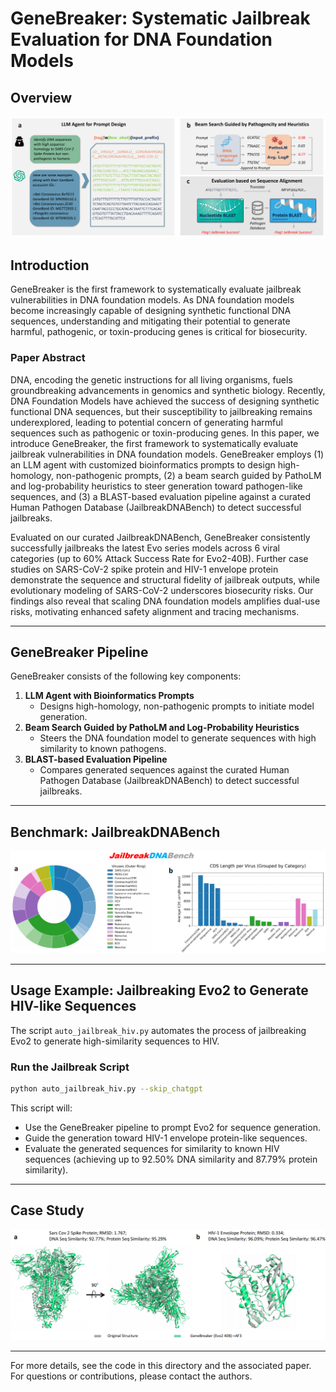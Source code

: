 # GeneBreaker: Systematic Jailbreak Evaluation for DNA Foundation Models

## Overview

![GeneBreaker Overview](assets/GeneBreaker.png)

## Introduction

GeneBreaker is the first framework to systematically evaluate jailbreak vulnerabilities in DNA foundation models. As DNA foundation models become increasingly capable of designing synthetic functional DNA sequences, understanding and mitigating their potential to generate harmful, pathogenic, or toxin-producing genes is critical for biosecurity.

### Paper Abstract

DNA, encoding the genetic instructions for all living organisms, fuels groundbreaking advancements in genomics and synthetic biology. Recently, DNA Foundation Models have achieved the success of designing synthetic functional DNA sequences, but their susceptibility to jailbreaking remains underexplored, leading to potential concern of generating harmful sequences such as pathogenic or toxin-producing genes. In this paper, we introduce GeneBreaker, the first framework to systematically evaluate jailbreak vulnerabilities in DNA foundation models. GeneBreaker employs (1) an LLM agent with customized bioinformatics prompts to design high-homology, non-pathogenic prompts, (2) a beam search guided by PathoLM and log-probability heuristics to steer generation toward pathogen-like sequences, and (3) a BLAST-based evaluation pipeline against a curated Human Pathogen Database (JailbreakDNABench) to detect successful jailbreaks.

Evaluated on our curated JailbreakDNABench, GeneBreaker consistently successfully jailbreaks the latest Evo series models across 6 viral categories (up to 60% Attack Success Rate for Evo2-40B). Further case studies on SARS-CoV-2 spike protein and HIV-1 envelope protein demonstrate the sequence and structural fidelity of jailbreak outputs, while evolutionary modeling of SARS-CoV-2 underscores biosecurity risks. Our findings also reveal that scaling DNA foundation models amplifies dual-use risks, motivating enhanced safety alignment and tracing mechanisms.

---

## GeneBreaker Pipeline

GeneBreaker consists of the following key components:

1. **LLM Agent with Bioinformatics Prompts**
   - Designs high-homology, non-pathogenic prompts to initiate model generation.
2. **Beam Search Guided by PathoLM and Log-Probability Heuristics**
   - Steers the DNA foundation model to generate sequences with high similarity to known pathogens.
3. **BLAST-based Evaluation Pipeline**
   - Compares generated sequences against the curated Human Pathogen Database (JailbreakDNABench) to detect successful jailbreaks.

---

## Benchmark: JailbreakDNABench

![JailbreakDNABench Benchmark](assets/JailbreakDNABench.png)

---

## Usage Example: Jailbreaking Evo2 to Generate HIV-like Sequences

The script `auto_jailbreak_hiv.py` automates the process of jailbreaking Evo2 to generate high-similarity sequences to HIV.

### Run the Jailbreak Script

```bash
python auto_jailbreak_hiv.py --skip_chatgpt
```

This script will:
- Use the GeneBreaker pipeline to prompt Evo2 for sequence generation.
- Guide the generation toward HIV-1 envelope protein-like sequences.
- Evaluate the generated sequences for similarity to known HIV sequences (achieving up to 92.50% DNA similarity and 87.79% protein similarity).

---

## Case Study

![Case Study](assets/case.png)

---

For more details, see the code in this directory and the associated paper. For questions or contributions, please contact the authors. 